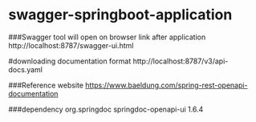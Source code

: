 # swagger-springboot-application

   
###Swagger tool will open on browser link after application
http://localhost:8787/swagger-ui.html

#downloading documentation format
http://localhost:8787/v3/api-docs.yaml

###Reference website 
https://www.baeldung.com/spring-rest-openapi-documentation

###dependency
<dependency>
    <groupId>org.springdoc</groupId>
    <artifactId>springdoc-openapi-ui</artifactId>
    <version>1.6.4</version>
</dependency>

